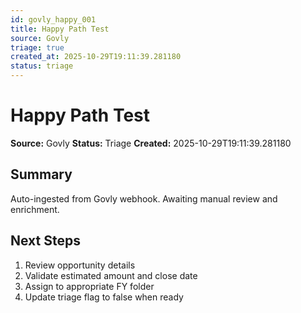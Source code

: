 ```yaml
---
id: govly_happy_001
title: Happy Path Test
source: Govly
triage: true
created_at: 2025-10-29T19:11:39.281180
status: triage
---
```


# Happy Path Test

**Source:** Govly
**Status:** Triage
**Created:** 2025-10-29T19:11:39.281180

## Summary

Auto-ingested from Govly webhook. Awaiting manual review and enrichment.

## Next Steps

1. Review opportunity details
2. Validate estimated amount and close date
3. Assign to appropriate FY folder
4. Update triage flag to false when ready
